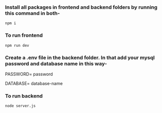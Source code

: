 ### Install all packages in frontend and backend folders by running this command in both-

``` npm i ```

### To run frontend

``` npm run dev ```

### Create a .env file in the backend folder. In that add your mysql password and database name in this way-

PASSWORD= password

DATABASE= database-name

### To run backend

``` node server.js ```
